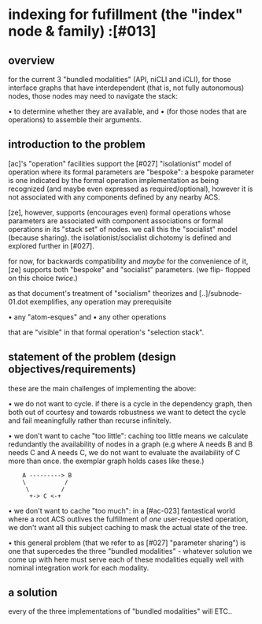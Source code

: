 # indexing for fufillment (the "index" node & family) :[#013]

## overview

for the current 3 "bundled modalities" (API, niCLI and iCLI), for
those interface graphs that have interdependent (that is, not fully
autonomous) nodes, those nodes may need to navigate the stack:

  • to determine whether they are available, and
  • (for those nodes that are operations) to assemble their arguments.




## introduction to the problem

[ac]'s "operation" facilities support the [#027] "isolationist" model of
operation where its formal parameters are "bespoke": a bespoke parameter
is one indicated by the formal operation implementation as being recognized
(and maybe even expressed as required/optional), however it is not
associated with any components defined by any nearby ACS.

[ze], however, supports (encourages even) formal operations whose
parameters are associated with component associations or formal
operations in its "stack set" of nodes. we call this the "socialist" model
(because sharing). the isolationist/socialist dichotomy is defined and
explored further in [#027].

for now, for backwards compatibility and *maybe* for the convenience of
it, [ze] supports both "bespoke" and "socialist" parameters. (we flip-
flopped on this choice *twice*.)

as that document's treatment of "socialism" theorizes and
[..]/subnode-01.dot exemplifies, any operation may prerequisite

  • any "atom-esques" and
  • any other operations

that are "visible" in that formal operation's "selection stack".




## statement of the problem (design objectives/requirements)

these are the main challenges of implementing the above:

  • we do not want to cycle. if there is a cycle in the dependency
    graph, then both out of courtesy and towards robustness we want
    to detect the cycle and fail meaningfully rather than recurse
    infinitely.

  • we don't want to cache "too little": caching too little means we
    calculate redundantly the availability of nodes in a graph (e.g
    where A needs B and B needs C and A needs C, we do not want to
    evaluate the availability of C more than once. the exemplar graph
    holds cases like these.)


        A ---------> B
        \           /
         \         /
          +-> C <-+

  • we don't want to cache "too much": in a [#ac-023] fantastical world
    where a root ACS outlives the fulfillment of *one* user-requested
    operation, we don't want all this subject caching to mask the actual
    state of the tree.

  • this general problem (that we refer to as [#027] "parameter sharing")
    is one that supercedes the three "bundled modalities" - whatever
    solution we come up with here must serve each of these modalities
    equally well with nominal integration work for each modality.




## a solution

every of the three implementations of "bundled modalities" will ETC..

